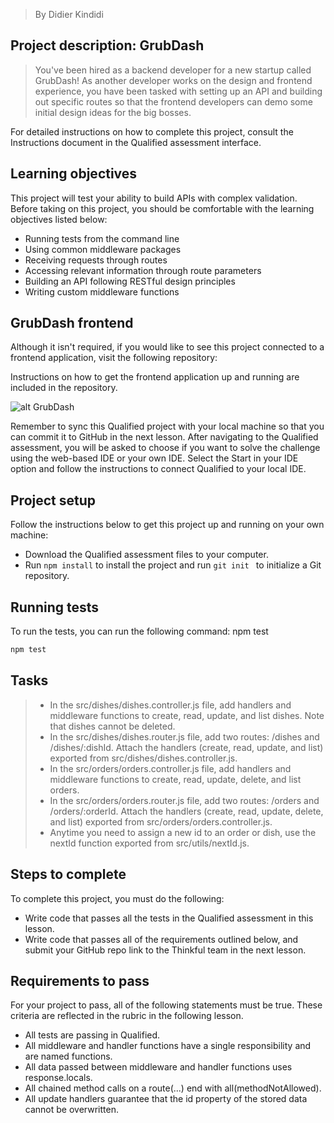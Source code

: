 > By Didier Kindidi

## Project description: GrubDash

>You've been hired as a backend developer for a new startup called GrubDash! As another developer works on the design and frontend experience, you have been tasked with setting up an API and building out specific routes so that the frontend developers can demo some initial design ideas for the big bosses.

For detailed instructions on how to complete this project, consult the Instructions document in the Qualified assessment interface.

## Learning objectives

This project will test your ability to build APIs with complex validation. Before taking on this project, you should be comfortable with the learning objectives listed below:

- Running tests from the command line
- Using common middleware packages
- Receiving requests through routes
- Accessing relevant information through route parameters
- Building an API following RESTful design principles
- Writing custom middleware functions

## GrubDash frontend
Although it isn't required, if you would like to see this project connected to a frontend application, visit the following repository:

Instructions on how to get the frontend application up and running are included in the repository.

![alt GrubDash](https://images.ctfassets.net/c7lxnbtvvcxm/4LmGQIVbchP9nSxprM6GRf/d0df0421c3eac33ad985d77cca94ebe2/GrubDash.png)

Remember to sync this Qualified project with your local machine so that you can commit it to GitHub in the next lesson. After navigating to the Qualified assessment, you will be asked to choose if you want to solve the challenge using the web-based IDE or your own IDE. Select the Start in your IDE option and follow the instructions to connect Qualified to your local IDE.

## Project setup
Follow the instructions below to get this project up and running on your own machine:

- Download the Qualified assessment files to your computer.
- Run ``` npm install ``` to install the project and run  ``` git init  ``` to initialize a Git repository.
## Running tests
To run the tests, you can run the following command:
npm test
```sh
npm test
```
## Tasks

>- In the src/dishes/dishes.controller.js file, add handlers and middleware functions to create, read, update, and list dishes. Note that dishes cannot be deleted.
>- In the src/dishes/dishes.router.js file, add two routes: /dishes and /dishes/:dishId. Attach the handlers (create, read, update, and list) exported from src/dishes/dishes.controller.js.
>- In the src/orders/orders.controller.js file, add handlers and middleware functions to create, read, update, delete, and list orders.
>- In the src/orders/orders.router.js file, add two routes: /orders and /orders/:orderId. Attach the handlers (create, read, update, delete, and list) exported from src/orders/orders.controller.js.
>- Anytime you need to assign a new id to an order or dish, use the nextId function exported from src/utils/nextId.js.


## Steps to complete
To complete this project, you must do the following:

- Write code that passes all the tests in the Qualified assessment in this lesson.
- Write code that passes all of the requirements outlined below, and submit your GitHub repo link to the Thinkful team in the next lesson.

## Requirements to pass

For your project to pass, all of the following statements must be true. These criteria are reflected in the rubric in the following lesson.

- All tests are passing in Qualified.
- All middleware and handler functions have a single responsibility and are named functions.
- All data passed between middleware and handler functions uses response.locals.
- All chained method calls on a route(...) end with all(methodNotAllowed).
- All update handlers guarantee that the id property of the stored data cannot be overwritten.
